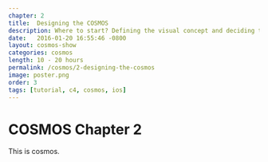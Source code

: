 ```yaml
---
chapter: 2
title:  Designing the COSMOS
description: Where to start? Defining the visual concept and deciding the functionality.
date:   2016-01-20 16:55:46 -0800
layout: cosmos-show
categories: cosmos
length: 10 - 20 hours
permalink: /cosmos/2-designing-the-cosmos
image: poster.png
order: 3
tags: [tutorial, c4, cosmos, ios]
---
```


<h1>COSMOS Chapter 2</h1>

<p class="lead">
 This is cosmos.
</p>